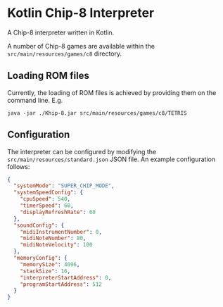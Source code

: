 # Kotlin Chip-8 Interpreter

A Chip-8 interpreter written in Kotlin.

A number of Chip-8 games are available within the `src/main/resources/games/c8` directory.

## Loading ROM files

Currently, the loading of ROM files is achieved by providing them on the command line. E.g.

`java -jar ./Khip-8.jar src/main/resources/games/c8/TETRIS`

## Configuration

The interpreter can be configured by modifying the `src/main/resources/standard.json` JSON file. An example configuration follows:

```json
{
  "systemMode": "SUPER_CHIP_MODE",
  "systemSpeedConfig": {
    "cpuSpeed": 540,
    "timerSpeed": 60,
    "displayRefreshRate": 60
  },
  "soundConfig": {
    "midiInstrumentNumber": 0,
    "midiNoteNumber": 80,
    "midiNoteVelocity": 100
  },
  "memoryConfig": {
    "memorySize": 4096,
    "stackSize": 16,
    "interpreterStartAddress": 0,
    "programStartAddress": 512
  }
}
```
